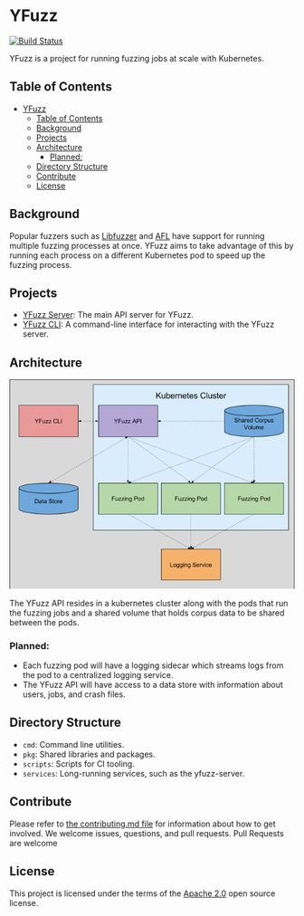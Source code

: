 # YFuzz

[![Build Status](https://travis-ci.org/yahoo/yfuzz.svg?branch=master)](https://travis-ci.org/yahoo/yfuzz)

YFuzz is a project for running fuzzing jobs at scale with Kubernetes.

## Table of Contents

- [YFuzz](#yfuzz)
  - [Table of Contents](#table-of-contents)
  - [Background](#background)
  - [Projects](#projects)
  - [Architecture](#architecture)
    - [Planned:](#planned)
  - [Directory Structure](#directory-structure)
  - [Contribute](#contribute)
  - [License](#license)

## Background

Popular fuzzers such as [Libfuzzer](https://llvm.org/docs/LibFuzzer.html) and [AFL](http://lcamtuf.coredump.cx/afl/) have support for running multiple fuzzing processes at once. YFuzz aims to take advantage of this by running each process on a different Kubernetes pod to speed up the fuzzing process.

## Projects
* [YFuzz Server](services/yfuzz-server): The main API server for YFuzz.
* [YFuzz CLI](cmd/yfuzz-cli): A command-line interface for interacting with the YFuzz server.

## Architecture
![Architecture Diagram](architecture.png)

The YFuzz API resides in a kubernetes cluster along with the pods that run the fuzzing jobs and a shared volume that holds corpus data to be shared between the pods.

### Planned:
* Each fuzzing pod will have a logging sidecar which streams logs from the pod to a centralized logging service.
* The YFuzz API will have access to a data store with information about users, jobs, and crash files.

## Directory Structure
* `cmd`: Command line utilities.
* `pkg`: Shared libraries and packages.
* `scripts`: Scripts for CI tooling.
* `services`: Long-running services, such as the yfuzz-server.

## Contribute

Please refer to [the contributing.md file](CONTRIBUTING.md) for information about how to get involved. We welcome issues, questions, and pull requests. Pull Requests are welcome

## License
This project is licensed under the terms of the [Apache 2.0](LICENSE) open source license.
